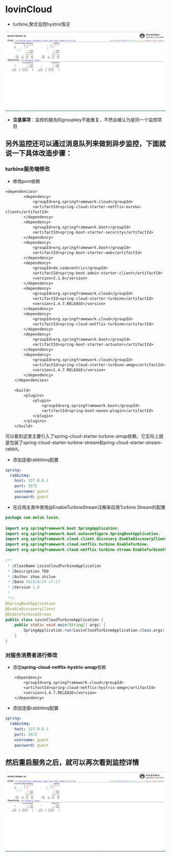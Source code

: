 # lovinCloud 
* turbine,聚合监控hystrix情况

![聚合监控结果](images/19082601.png)

* **注意事项**：监控的服务的groupkey不能重复，不然会被认为是同一个监控项目
## 另外监控还可以通过消息队列来做到异步监控，下面就说一下具体改造步骤：
### turbine服务端修改
* 修改pom依赖
~~~pom
<dependencies>
        <dependency>
            <groupId>org.springframework.cloud</groupId>
            <artifactId>spring-cloud-starter-netflix-eureka-client</artifactId>
        </dependency>
        <dependency>
            <groupId>org.springframework.boot</groupId>
            <artifactId>spring-boot-starter-security</artifactId>
        </dependency>
        <dependency>
            <groupId>org.springframework.boot</groupId>
            <artifactId>spring-boot-starter-web</artifactId>
        </dependency>
        <dependency>
            <groupId>de.codecentric</groupId>
            <artifactId>spring-boot-admin-starter-client</artifactId>
            <version>2.1.6</version>
        </dependency>
        <dependency>
            <groupId>org.springframework.cloud</groupId>
            <artifactId>spring-cloud-starter-turbine</artifactId>
            <version>1.4.7.RELEASE</version>
        </dependency>
        <dependency>
            <groupId>org.springframework.cloud</groupId>
            <artifactId>spring-cloud-netflix-turbine</artifactId>
        </dependency>
        <dependency>
            <groupId>org.springframework.boot</groupId>
            <artifactId>spring-boot-starter-actuator</artifactId>
        </dependency>
        <dependency>
            <groupId>org.springframework.cloud</groupId>
            <artifactId>spring-cloud-starter-turbine-amqp</artifactId>
            <version>1.4.7.RELEASE</version>
        </dependency>
    </dependencies>

    <build>
        <plugins>
            <plugin>
                <groupId>org.springframework.boot</groupId>
                <artifactId>spring-boot-maven-plugin</artifactId>
            </plugin>
        </plugins>
    </build>
~~~
可以看到这里主要引入了spring-cloud-starter-turbine-amqp依赖，它实际上就是包装了spring-cloud-starter-turbine-stream和pring-cloud-starter-stream-rabbit。
* 添加连接rabbitmq配置
~~~yaml
spring:
  rabbitmq:
    host: 127.0.0.1
    port: 5672
    username: guest
    password: guest
~~~
* 在应用主类中使用@EnableTurbineStream注解来启用Turbine Stream的配置
~~~java
package com.eelve.lovin;

import org.springframework.boot.SpringApplication;
import org.springframework.boot.autoconfigure.SpringBootApplication;
import org.springframework.cloud.client.discovery.EnableDiscoveryClient;
import org.springframework.cloud.netflix.turbine.EnableTurbine;
import org.springframework.cloud.netflix.turbine.stream.EnableTurbineStream;

/**
 * @ClassName LovinCloudTurbineApplication
 * @Description TDO
 * @Author zhao.zhilue
 * @Date 2019/8/25 17:17
 * @Version 1.0
 *
 **/
@SpringBootApplication
@EnableDiscoveryClient
@EnableTurbineStream
public class LovinCloudTurbineApplication {
    public static void main(String[] args) {
        SpringApplication.run(LovinCloudTurbineApplication.class,args);
    }
}
~~~
### 对服务消费者进行修改
* 添加**spring-cloud-netflix-hystrix-amqp**依赖
~~~pom
	<dependency>
		<groupId>org.springframework.cloud</groupId>
		<artifactId>spring-cloud-netflix-hystrix-amqp</artifactId>
        <version>1.4.7.RELEASE</version>
	</dependency>
~~~
* 添加连接rabbitmq配置
~~~yaml
spring:
  rabbitmq:
    host: 127.0.0.1
    port: 5672
    username: guest
    password: guest
~~~
## 然后重启服务之后，就可以再次看到监控详情
![聚合监控结果](images/19082601.png)
